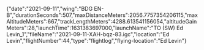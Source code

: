 {"date":"2021-09-11","wing":"BDG EN-B","durationSeconds":507,"maxDistanceMeters":2056.7757354206115,"maxAltitudeMeters":667,"trackLengthMeters":4288.613541156054,"altitudeGainMeters":28,"launchTime":1631383697000,"launchName":"TO (SW) Ed Levin_1","fileName":"2021-09-11-XAH-bqz-83.igc","location":"Ed Levin","flightNumber":44,"type":"flightlog","flying-location":"Ed Levin"}
